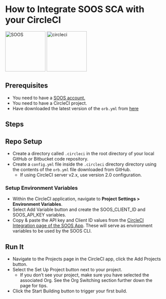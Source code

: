 # How to Integrate SOOS SCA with your CircleCI
<div>
<img src="../assets/img/SOOS-Icon.png" alt="SOOS" width="128" height="128">
<img src="../assets/img/circleci.png" alt="circleci" width="128" height="128">
</div>

## Prerequisites

- You need to have a [SOOS account.](https://app.soos.io/register)
- You need to have a CircleCI project.
- Have downloaded the latest version of the `orb.yml` from [here](https://github.com/soos-io/soos-ci-analysis-circleci-orb)

## Steps

## Repo Setup
* Create a directory called `.circleci` in the root directory of your local GitHub or Bitbucket code repository.
* Create a `config.yml` file inside the `.circleci` directory directory using the contents of the `orb.yml` file downloaded from GitHub.
    * If using CircleCI server v2.x, use version 2.0 configuration.

### **Setup Environment Variables**
* Within the CircleCI application, navigate to **Project Settings > Environment Variables**.
* Select Add Variable button and create the SOOS_CLIENT_ID and SOOS_API_KEY variables.
* Copy & paste the API key and Client ID values from the [CircleCI Integration page of the SOOS App](https://app.soos.io/integrate/sca?id=circleci). These will serve as environment variables to be used by the SOOS CLI.

## Run It
* Navigate to the Projects page in the CircleCI app, click the Add Projects button.
* Select the Set Up Project button next to your project. 
    * If you don’t see your project, make sure you have selected the associated Org. See the Org Switching section further down the page for tips.
* Click the Start Building button to trigger your first build.
